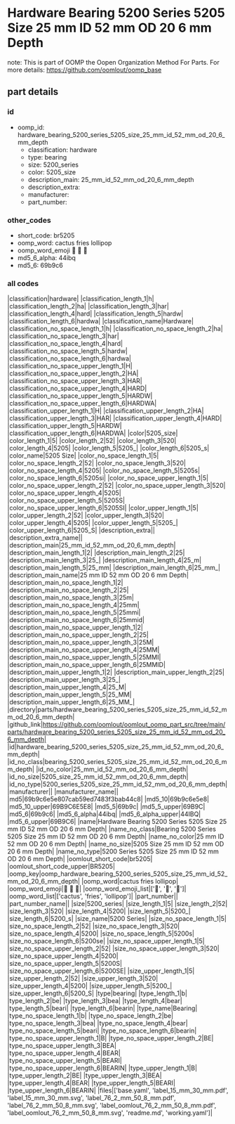 # Hardware Bearing 5200 Series 5205 Size 25 mm ID 52 mm OD 20 6 mm Depth  

note: This is part of OOMP the Oopen Organization Method For Parts. For more details: https://github.com/oomlout/oomp_base

##  part details





### id
* oomp_id: hardware_bearing_5200_series_5205_size_25_mm_id_52_mm_od_20_6_mm_depth
  * classification: hardware
  * type: bearing
  * size: 5200_series
  * color: 5205_size
  * description_main: 25_mm_id_52_mm_od_20_6_mm_depth
  * description_extra: 
  * manufacturer: 
  * part_number: 

### other_codes
* short_code: br5205
* oomp_word: cactus fries lollipop
* oomp_word_emoji :cactus: :fries: :lollipop:
* md5_6_alpha: 44ibq
* md5_6: 69b9c6

### all codes 
|classification|hardware|
|classification_length_1|h|
|classification_length_2|ha|
|classification_length_3|har|
|classification_length_4|hard|
|classification_length_5|hardw|
|classification_length_6|hardwa|
|classification_name|Hardware|
|classification_no_space_length_1|h|
|classification_no_space_length_2|ha|
|classification_no_space_length_3|har|
|classification_no_space_length_4|hard|
|classification_no_space_length_5|hardw|
|classification_no_space_length_6|hardwa|
|classification_no_space_upper_length_1|H|
|classification_no_space_upper_length_2|HA|
|classification_no_space_upper_length_3|HAR|
|classification_no_space_upper_length_4|HARD|
|classification_no_space_upper_length_5|HARDW|
|classification_no_space_upper_length_6|HARDWA|
|classification_upper_length_1|H|
|classification_upper_length_2|HA|
|classification_upper_length_3|HAR|
|classification_upper_length_4|HARD|
|classification_upper_length_5|HARDW|
|classification_upper_length_6|HARDWA|
|color|5205_size|
|color_length_1|5|
|color_length_2|52|
|color_length_3|520|
|color_length_4|5205|
|color_length_5|5205_|
|color_length_6|5205_s|
|color_name|5205 Size|
|color_no_space_length_1|5|
|color_no_space_length_2|52|
|color_no_space_length_3|520|
|color_no_space_length_4|5205|
|color_no_space_length_5|5205s|
|color_no_space_length_6|5205si|
|color_no_space_upper_length_1|5|
|color_no_space_upper_length_2|52|
|color_no_space_upper_length_3|520|
|color_no_space_upper_length_4|5205|
|color_no_space_upper_length_5|5205S|
|color_no_space_upper_length_6|5205SI|
|color_upper_length_1|5|
|color_upper_length_2|52|
|color_upper_length_3|520|
|color_upper_length_4|5205|
|color_upper_length_5|5205_|
|color_upper_length_6|5205_S|
|description_extra||
|description_extra_name||
|description_main|25_mm_id_52_mm_od_20_6_mm_depth|
|description_main_length_1|2|
|description_main_length_2|25|
|description_main_length_3|25_|
|description_main_length_4|25_m|
|description_main_length_5|25_mm|
|description_main_length_6|25_mm_|
|description_main_name|25 mm ID 52 mm OD 20 6 mm Depth|
|description_main_no_space_length_1|2|
|description_main_no_space_length_2|25|
|description_main_no_space_length_3|25m|
|description_main_no_space_length_4|25mm|
|description_main_no_space_length_5|25mmi|
|description_main_no_space_length_6|25mmid|
|description_main_no_space_upper_length_1|2|
|description_main_no_space_upper_length_2|25|
|description_main_no_space_upper_length_3|25M|
|description_main_no_space_upper_length_4|25MM|
|description_main_no_space_upper_length_5|25MMI|
|description_main_no_space_upper_length_6|25MMID|
|description_main_upper_length_1|2|
|description_main_upper_length_2|25|
|description_main_upper_length_3|25_|
|description_main_upper_length_4|25_M|
|description_main_upper_length_5|25_MM|
|description_main_upper_length_6|25_MM_|
|directory|parts/hardware_bearing_5200_series_5205_size_25_mm_id_52_mm_od_20_6_mm_depth|
|github_link|https://github.com/oomlout/oomlout_oomp_part_src/tree/main/parts/hardware_bearing_5200_series_5205_size_25_mm_id_52_mm_od_20_6_mm_depth|
|id|hardware_bearing_5200_series_5205_size_25_mm_id_52_mm_od_20_6_mm_depth|
|id_no_class|bearing_5200_series_5205_size_25_mm_id_52_mm_od_20_6_mm_depth|
|id_no_color|25_mm_id_52_mm_od_20_6_mm_depth|
|id_no_size|5205_size_25_mm_id_52_mm_od_20_6_mm_depth|
|id_no_type|5200_series_5205_size_25_mm_id_52_mm_od_20_6_mm_depth|
|manufacturer||
|manufacturer_name||
|md5|69b9c6e5e807cab59ed7483f3bab44c8|
|md5_10|69b9c6e5e8|
|md5_10_upper|69B9C6E5E8|
|md5_5|69b9c|
|md5_5_upper|69B9C|
|md5_6|69b9c6|
|md5_6_alpha|44ibq|
|md5_6_alpha_upper|44IBQ|
|md5_6_upper|69B9C6|
|name|Hardware Bearing 5200 Series 5205 Size 25 mm ID 52 mm OD 20 6 mm Depth|
|name_no_class|Bearing 5200 Series 5205 Size 25 mm ID 52 mm OD 20 6 mm Depth|
|name_no_color|25 mm ID 52 mm OD 20 6 mm Depth|
|name_no_size|5205 Size 25 mm ID 52 mm OD 20 6 mm Depth|
|name_no_type|5200 Series 5205 Size 25 mm ID 52 mm OD 20 6 mm Depth|
|oomlout_short_code|br5205|
|oomlout_short_code_upper|BR5205|
|oomp_key|oomp_hardware_bearing_5200_series_5205_size_25_mm_id_52_mm_od_20_6_mm_depth|
|oomp_word|cactus fries lollipop|
|oomp_word_emoji|:cactus: :fries: :lollipop:|
|oomp_word_emoji_list|[':cactus:', ':fries:', ':lollipop:']|
|oomp_word_list|['cactus', 'fries', 'lollipop']|
|part_number||
|part_number_name||
|size|5200_series|
|size_length_1|5|
|size_length_2|52|
|size_length_3|520|
|size_length_4|5200|
|size_length_5|5200_|
|size_length_6|5200_s|
|size_name|5200 Series|
|size_no_space_length_1|5|
|size_no_space_length_2|52|
|size_no_space_length_3|520|
|size_no_space_length_4|5200|
|size_no_space_length_5|5200s|
|size_no_space_length_6|5200se|
|size_no_space_upper_length_1|5|
|size_no_space_upper_length_2|52|
|size_no_space_upper_length_3|520|
|size_no_space_upper_length_4|5200|
|size_no_space_upper_length_5|5200S|
|size_no_space_upper_length_6|5200SE|
|size_upper_length_1|5|
|size_upper_length_2|52|
|size_upper_length_3|520|
|size_upper_length_4|5200|
|size_upper_length_5|5200_|
|size_upper_length_6|5200_S|
|type|bearing|
|type_length_1|b|
|type_length_2|be|
|type_length_3|bea|
|type_length_4|bear|
|type_length_5|beari|
|type_length_6|bearin|
|type_name|Bearing|
|type_no_space_length_1|b|
|type_no_space_length_2|be|
|type_no_space_length_3|bea|
|type_no_space_length_4|bear|
|type_no_space_length_5|beari|
|type_no_space_length_6|bearin|
|type_no_space_upper_length_1|B|
|type_no_space_upper_length_2|BE|
|type_no_space_upper_length_3|BEA|
|type_no_space_upper_length_4|BEAR|
|type_no_space_upper_length_5|BEARI|
|type_no_space_upper_length_6|BEARIN|
|type_upper_length_1|B|
|type_upper_length_2|BE|
|type_upper_length_3|BEA|
|type_upper_length_4|BEAR|
|type_upper_length_5|BEARI|
|type_upper_length_6|BEARIN|
|files|['base.yaml', 'label_15_mm_30_mm.pdf', 'label_15_mm_30_mm.svg', 'label_76_2_mm_50_8_mm.pdf', 'label_76_2_mm_50_8_mm.svg', 'label_oomlout_76_2_mm_50_8_mm.pdf', 'label_oomlout_76_2_mm_50_8_mm.svg', 'readme.md', 'working.yaml']|

